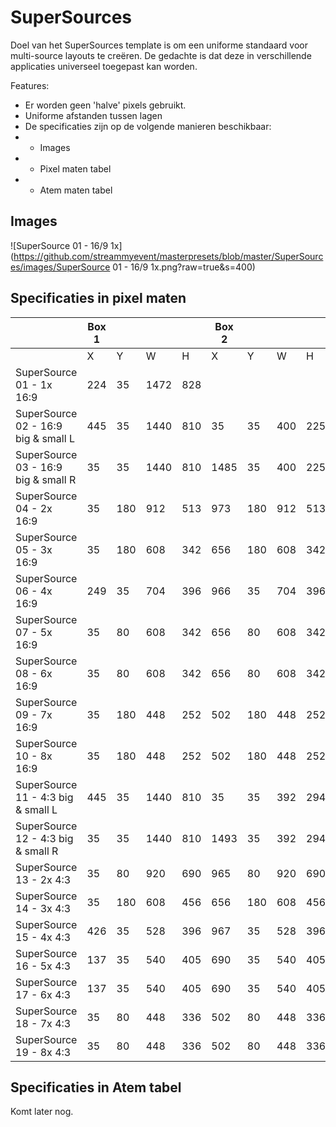 # SuperSources

Doel van het SuperSources template is om een uniforme standaard voor multi-source layouts te creëren. De gedachte is dat deze in verschillende applicaties universeel toegepast kan worden.

Features:

- Er worden geen 'halve' pixels gebruikt.
- Uniforme afstanden tussen lagen
- De specificaties zijn op de volgende manieren beschikbaar:
- - Images
- - Pixel maten tabel
- - Atem maten tabel

## Images

![SuperSource 01 - 16/9 1x](https://github.com/streammyevent/masterpresets/blob/master/SuperSources/images/SuperSource 01 - 16/9 1x.png?raw=true&s=400)

## Specificaties in pixel maten

|                                     | Box 1 |     |      |     | Box 2 |     |     |     | Box 3 |     |     |     | Box 4 |     |     |     | Box 5 |     |     |     | Box 6 |     |     |     | Box 7 |     |     |     | Box 8 |     |     |     |
| ----------------------------------- | ----- | --- | ---- | --- | ----- | --- | --- | --- | ----- | --- | --- | --- | ----- | --- | --- | --- | ----- | --- | --- | --- | ----- | --- | --- | --- | ----- | --- | --- | --- | ----- | --- | --- | --- |
|                                     | X     | Y   | W    | H   | X     | Y   | W   | H   | X     | Y   | W   | H   | X     | Y   | W   | H   | X     | Y   | W   | H   | X     | Y   | W   | H   | X     | Y   | W   | H   | X     | Y   | W   | H   |
| SuperSource 01 - 1x 16:9            | 224   | 35  | 1472 | 828 |       |     |     |     |       |     |     |     |       |     |     |     |       |     |     |     |       |     |     |     |       |     |     |     |       |     |     |     |
| SuperSource 02 - 16:9 big & small L | 445   | 35  | 1440 | 810 | 35    | 35  | 400 | 225 |       |     |     |     |       |     |     |     |       |     |     |     |       |     |     |     |       |     |     |     |       |     |     |     |
| SuperSource 03 - 16:9 big & small R | 35    | 35  | 1440 | 810 | 1485  | 35  | 400 | 225 |       |     |     |     |       |     |     |     |       |     |     |     |       |     |     |     |       |     |     |     |       |     |     |     |
| SuperSource 04 - 2x 16:9            | 35    | 180 | 912  | 513 | 973   | 180 | 912 | 513 |       |     |     |     |       |     |     |     |       |     |     |     |       |     |     |     |       |     |     |     |       |     |     |     |
| SuperSource 05 - 3x 16:9            | 35    | 180 | 608  | 342 | 656   | 180 | 608 | 342 | 1277  | 180 | 608 | 342 |       |     |     |     |       |     |     |     |       |     |     |     |       |     |     |     |       |     |     |     |
| SuperSource 06 - 4x 16:9            | 249   | 35  | 704  | 396 | 966   | 35  | 704 | 396 | 249   | 446 | 704 | 396 | 966   | 447 | 704 | 396 |       |     |     |     |       |     |     |     |       |     |     |     |       |     |     |     |
| SuperSource 07 - 5x 16:9            | 35    | 80  | 608  | 342 | 656   | 80  | 608 | 342 | 1277  | 80  | 608 | 342 | 346   | 435 | 608 | 342 | 967   | 435 | 608 | 342 |       |     |     |     |       |     |     |     |       |     |     |     |
| SuperSource 08 - 6x 16:9            | 35    | 80  | 608  | 342 | 656   | 80  | 608 | 342 | 1277  | 80  | 608 | 342 | 35    | 435 | 608 | 342 | 656   | 435 | 608 | 342 | 1277  | 435 | 608 | 342 |       |     |     |     |       |     |     |     |
| SuperSource 09 - 7x 16:9            | 35    | 180 | 448  | 252 | 502   | 180 | 448 | 252 | 969   | 180 | 448 | 252 | 1436  | 180 | 448 | 252 | 269   | 451 | 448 | 252 | 736   | 451 | 448 | 252 | 1203  | 451 | 448 | 252 |       |     |     |     |
| SuperSource 10 - 8x 16:9            | 35    | 180 | 448  | 252 | 502   | 180 | 448 | 252 | 969   | 180 | 448 | 252 | 1436  | 180 | 448 | 252 | 35    | 451 | 448 | 252 | 502   | 451 | 448 | 252 | 969   | 451 | 448 | 252 | 1436  | 451 | 448 | 252 |
| SuperSource 11 - 4:3 big & small L  | 445   | 35  | 1440 | 810 | 35    | 35  | 392 | 294 |       |     |     |     |       |     |     |     |       |     |     |     |       |     |     |     |       |     |     |     |       |     |     |     |
| SuperSource 12 - 4:3 big & small R  | 35    | 35  | 1440 | 810 | 1493  | 35  | 392 | 294 |       |     |     |     |       |     |     |     |       |     |     |     |       |     |     |     |       |     |     |     |       |     |     |     |
| SuperSource 13 - 2x 4:3             | 35    | 80  | 920  | 690 | 965   | 80  | 920 | 690 |       |     |     |     |       |     |     |     |       |     |     |     |       |     |     |     |       |     |     |     |       |     |     |     |
| SuperSource 14 - 3x 4:3             | 35    | 180 | 608  | 456 | 656   | 180 | 608 | 456 | 1277  | 180 | 608 | 456 |       |     |     |     |       |     |     |     |       |     |     |     |       |     |     |     |       |     |     |     |
| SuperSource 15 - 4x 4:3             | 426   | 35  | 528  | 396 | 967   | 35  | 528 | 396 | 426   | 447 | 528 | 396 | 967   | 447 | 528 | 396 |       |     |     |     |       |     |     |     |       |     |     |     |       |     |     |     |
| SuperSource 16 - 5x 4:3             | 137   | 35  | 540  | 405 | 690   | 35  | 540 | 405 | 1243  | 35  | 540 | 405 | 448   | 453 | 540 | 405 | 1001  | 453 | 540 | 405 |       |     |     |     |       |     |     |     |       |     |     |     |
| SuperSource 17 - 6x 4:3             | 137   | 35  | 540  | 405 | 690   | 35  | 540 | 405 | 1243  | 35  | 540 | 405 | 137   | 453 | 540 | 405 | 690   | 453 | 540 | 405 | 1243  | 453 | 540 | 405 |       |     |     |     |       |     |     |     |
| SuperSource 18 - 7x 4:3             | 35    | 80  | 448  | 336 | 502   | 80  | 448 | 336 | 969   | 80  | 448 | 336 | 1436  | 80  | 448 | 336 | 269   | 435 | 448 | 336 | 736   | 435 | 448 | 336 | 1203  | 435 | 448 | 336 |       |     |     |     |
| SuperSource 19 - 8x 4:3             | 35    | 80  | 448  | 336 | 502   | 80  | 448 | 336 | 969   | 80  | 448 | 336 | 1436  | 80  | 448 | 336 | 35    | 435 | 448 | 336 | 502   | 435 | 448 | 336 | 969   | 435 | 448 | 336 | 1436  | 435 | 448 | 336 |

## Specificaties in Atem tabel

Komt later nog.
